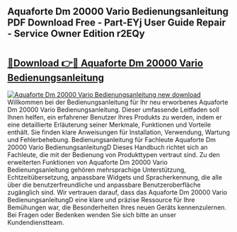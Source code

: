 ## Aquaforte Dm 20000 Vario Bedienungsanleitung PDF Download Free - Part-EYj User Guide Repair - Service Owner Edition r2EQy

# <h2><a href="http://df40kjy.blite.top/?on=Aquaforte+Dm+20000+Vario+Bedienungsanleitung">🔗Download 👉🔴 Aquaforte Dm 20000 Vario Bedienungsanleitung</a></h2>

[![Aquaforte Dm 20000 Vario Bedienungsanleitung new download](https://i.imgur.com/lujVjoI.png)](http://df40kjy.blite.top/?on=Aquaforte+Dm+20000+Vario+Bedienungsanleitung)
Willkommen bei der Bedienungsanleitung für Ihr neu erworbenes Aquaforte Dm 20000 Vario Bedienungsanleitung. Dieser umfassende Leitfaden soll Ihnen helfen, ein erfahrener Benutzer Ihres Produkts zu werden, indem er eine detaillierte Erläuterung seiner Merkmale, Funktionen und Vorteile enthält. Sie finden klare Anweisungen für Installation, Verwendung, Wartung und Fehlerbehebung. Bedienungsanleitung für Fachleute Aquaforte Dm 20000 Vario BedienungsanleitungD Dieses Handbuch richtet sich an Fachleute, die mit der Bedienung von Produkttypen vertraut sind. Zu den erweiterten Funktionen von Aquaforte Dm 20000 Vario Bedienungsanleitung gehören mehrsprachige Unterstützung, Echtzeitübersetzung, anpassbare Widgets und Spracherkennung, die alle über die benutzerfreundliche und anpassbare Benutzeroberfläche zugänglich sind. Wir vertrauen darauf, dass das Aquaforte Dm 20000 Vario BedienungsanleitungD eine klare und präzise Ressource für Ihre Bemühungen war, die Besonderheiten Ihres neuen Geräts kennenzulernen. Bei Fragen oder Bedenken wenden Sie sich bitte an unser Kundendienstteam.
